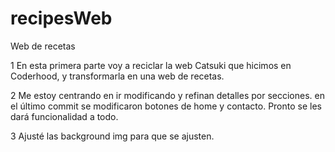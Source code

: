 # recipesWeb
Web de recetas

1 En esta primera parte voy a reciclar la web Catsuki que hicimos en Coderhood, y transformarla en una web de recetas.

2 Me estoy centrando en ir modificando y refinan detalles por secciones. en el último commit se modificaron botones de home y contacto. Pronto se les dará funcionalidad a todo.

3 Ajusté las background img para que se ajusten. 